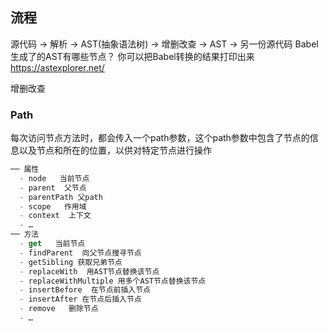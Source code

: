 ## 流程
源代码 -> 解析 -> AST(抽象语法树) -> 增删改查 -> AST -> 另一份源代码
Babel生成了的AST有哪些节点？ 你可以把Babel转换的结果打印出来 https://astexplorer.net/

增删改查 
###  Path
每次访问节点方法时，都会传入一个path参数，这个path参数中包含了节点的信息以及节点和所在的位置，以供对特定节点进行操作
```js
── 属性      
  - node   当前节点
  - parent  父节点
  - parentPath 父path
  - scope   作用域
  - context  上下文
  - …
── 方法
  - get   当前节点
  - findParent  向父节点搜寻节点
  - getSibling 获取兄弟节点
  - replaceWith  用AST节点替换该节点
  - replaceWithMultiple 用多个AST节点替换该节点
  - insertBefore  在节点前插入节点
  - insertAfter 在节点后插入节点
  - remove   删除节点
  - …
```


